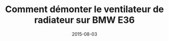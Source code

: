 ---
layout: post
title:  " Comment démonter le ventilateur de radiateur sur BMW E36 "
description: 
tags: tuto, comment, enlever, demonter, ventilateur, radiateur, bmw, e36, serie 3,
date: 2015-08-03 
img: generic-video.jpg
categories: BMW	
modele: ---> E36
video: N0yv22PCC6A
t_time: 15 minutes
t_difficulty: débutant
t_saving: économisez 30€ minimum
---